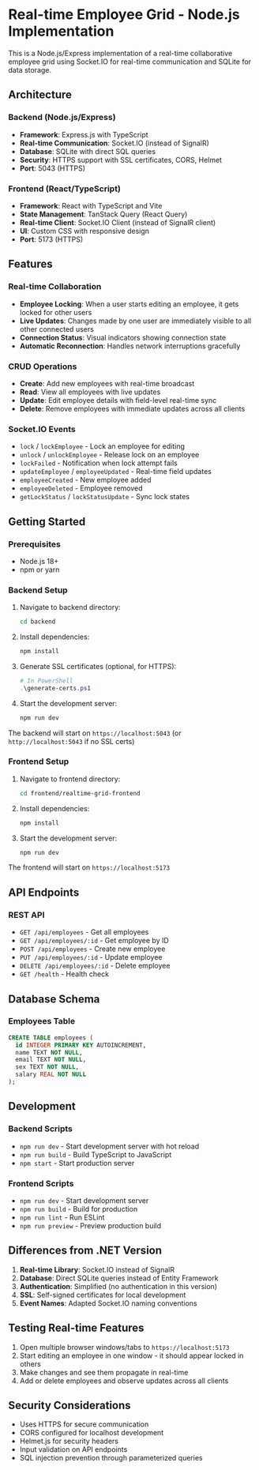 # Real-time Employee Grid - Node.js Implementation

This is a Node.js/Express implementation of a real-time collaborative employee grid using Socket.IO for real-time communication and SQLite for data storage.

## Architecture

### Backend (Node.js/Express)
- **Framework**: Express.js with TypeScript
- **Real-time Communication**: Socket.IO (instead of SignalR)
- **Database**: SQLite with direct SQL queries
- **Security**: HTTPS support with SSL certificates, CORS, Helmet
- **Port**: 5043 (HTTPS)

### Frontend (React/TypeScript)
- **Framework**: React with TypeScript and Vite
- **State Management**: TanStack Query (React Query)
- **Real-time Client**: Socket.IO Client (instead of SignalR client)
- **UI**: Custom CSS with responsive design
- **Port**: 5173 (HTTPS)

## Features

### Real-time Collaboration
- **Employee Locking**: When a user starts editing an employee, it gets locked for other users
- **Live Updates**: Changes made by one user are immediately visible to all other connected users
- **Connection Status**: Visual indicators showing connection state
- **Automatic Reconnection**: Handles network interruptions gracefully

### CRUD Operations
- **Create**: Add new employees with real-time broadcast
- **Read**: View all employees with live updates
- **Update**: Edit employee details with field-level real-time sync
- **Delete**: Remove employees with immediate updates across all clients

### Socket.IO Events
- `lock` / `lockEmployee` - Lock an employee for editing
- `unlock` / `unlockEmployee` - Release lock on an employee
- `lockFailed` - Notification when lock attempt fails
- `updateEmployee` / `employeeUpdated` - Real-time field updates
- `employeeCreated` - New employee added
- `employeeDeleted` - Employee removed
- `getLockStatus` / `lockStatusUpdate` - Sync lock states

## Getting Started

### Prerequisites
- Node.js 18+
- npm or yarn

### Backend Setup

1. Navigate to backend directory:
   ```bash
   cd backend
   ```

2. Install dependencies:
   ```bash
   npm install
   ```

3. Generate SSL certificates (optional, for HTTPS):
   ```powershell
   # In PowerShell
   .\generate-certs.ps1
   ```

4. Start the development server:
   ```bash
   npm run dev
   ```

The backend will start on `https://localhost:5043` (or `http://localhost:5043` if no SSL certs)

### Frontend Setup

1. Navigate to frontend directory:
   ```bash
   cd frontend/realtime-grid-frontend
   ```

2. Install dependencies:
   ```bash
   npm install
   ```

3. Start the development server:
   ```bash
   npm run dev
   ```

The frontend will start on `https://localhost:5173`

## API Endpoints

### REST API
- `GET /api/employees` - Get all employees
- `GET /api/employees/:id` - Get employee by ID
- `POST /api/employees` - Create new employee
- `PUT /api/employees/:id` - Update employee
- `DELETE /api/employees/:id` - Delete employee
- `GET /health` - Health check

## Database Schema

### Employees Table
```sql
CREATE TABLE employees (
  id INTEGER PRIMARY KEY AUTOINCREMENT,
  name TEXT NOT NULL,
  email TEXT NOT NULL,
  sex TEXT NOT NULL,
  salary REAL NOT NULL
);
```

## Development

### Backend Scripts
- `npm run dev` - Start development server with hot reload
- `npm run build` - Build TypeScript to JavaScript
- `npm start` - Start production server

### Frontend Scripts
- `npm run dev` - Start development server
- `npm run build` - Build for production
- `npm run lint` - Run ESLint
- `npm run preview` - Preview production build

## Differences from .NET Version

1. **Real-time Library**: Socket.IO instead of SignalR
2. **Database**: Direct SQLite queries instead of Entity Framework
3. **Authentication**: Simplified (no authentication in this version)
4. **SSL**: Self-signed certificates for local development
5. **Event Names**: Adapted Socket.IO naming conventions

## Testing Real-time Features

1. Open multiple browser windows/tabs to `https://localhost:5173`
2. Start editing an employee in one window - it should appear locked in others
3. Make changes and see them propagate in real-time
4. Add or delete employees and observe updates across all clients

## Security Considerations

- Uses HTTPS for secure communication
- CORS configured for localhost development
- Helmet.js for security headers
- Input validation on API endpoints
- SQL injection prevention through parameterized queries
